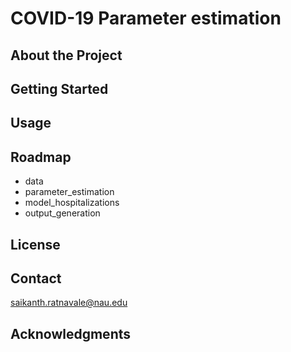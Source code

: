 # COVID-19 Parameter estimation

## About the Project

## Getting Started

## Usage

## Roadmap
* data
* parameter_estimation
* model_hospitalizations
* output_generation

## License

## Contact
saikanth.ratnavale@nau.edu

## Acknowledgments
